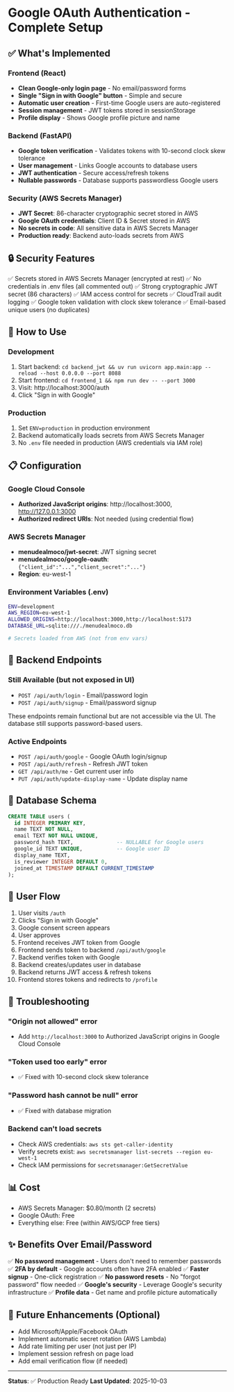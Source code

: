 # Google OAuth Authentication - Complete Setup

## ✅ What's Implemented

### Frontend (React)
- **Clean Google-only login page** - No email/password forms
- **Single "Sign in with Google" button** - Simple and secure
- **Automatic user creation** - First-time Google users are auto-registered
- **Session management** - JWT tokens stored in sessionStorage
- **Profile display** - Shows Google profile picture and name

### Backend (FastAPI)
- **Google token verification** - Validates tokens with 10-second clock skew tolerance
- **User management** - Links Google accounts to database users
- **JWT authentication** - Secure access/refresh tokens
- **Nullable passwords** - Database supports passwordless Google users

### Security (AWS Secrets Manager)
- **JWT Secret**: 86-character cryptographic secret stored in AWS
- **Google OAuth credentials**: Client ID & Secret stored in AWS
- **No secrets in code**: All sensitive data in AWS Secrets Manager
- **Production ready**: Backend auto-loads secrets from AWS

## 🔒 Security Features

✅ Secrets stored in AWS Secrets Manager (encrypted at rest)
✅ No credentials in .env files (all commented out)
✅ Strong cryptographic JWT secret (86 characters)
✅ IAM access control for secrets
✅ CloudTrail audit logging
✅ Google token validation with clock skew tolerance
✅ Email-based unique users (no duplicates)

## 🚀 How to Use

### Development
1. Start backend: `cd backend_jwt && uv run uvicorn app.main:app --reload --host 0.0.0.0 --port 8088`
2. Start frontend: `cd frontend_1 && npm run dev -- --port 3000`
3. Visit: http://localhost:3000/auth
4. Click "Sign in with Google"

### Production
1. Set `ENV=production` in production environment
2. Backend automatically loads secrets from AWS Secrets Manager
3. No `.env` file needed in production (AWS credentials via IAM role)

## 📋 Configuration

### Google Cloud Console
- **Authorized JavaScript origins**: http://localhost:3000, http://127.0.0.1:3000
- **Authorized redirect URIs**: Not needed (using credential flow)

### AWS Secrets Manager
- **menudealmoco/jwt-secret**: JWT signing secret
- **menudealmoco/google-oauth**: `{"client_id":"...","client_secret":"..."}`
- **Region**: eu-west-1

### Environment Variables (.env)
```bash
ENV=development
AWS_REGION=eu-west-1
ALLOWED_ORIGINS=http://localhost:3000,http://localhost:5173
DATABASE_URL=sqlite:///./menudealmoco.db

# Secrets loaded from AWS (not from env vars)
```

## 🔧 Backend Endpoints

### Still Available (but not exposed in UI)
- `POST /api/auth/login` - Email/password login
- `POST /api/auth/signup` - Email/password signup

These endpoints remain functional but are not accessible via the UI.
The database still supports password-based users.

### Active Endpoints
- `POST /api/auth/google` - Google OAuth login/signup
- `POST /api/auth/refresh` - Refresh JWT token
- `GET /api/auth/me` - Get current user info
- `PUT /api/auth/update-display-name` - Update display name

## 📝 Database Schema

```sql
CREATE TABLE users (
  id INTEGER PRIMARY KEY,
  name TEXT NOT NULL,
  email TEXT NOT NULL UNIQUE,
  password_hash TEXT,              -- NULLABLE for Google users
  google_id TEXT UNIQUE,           -- Google user ID
  display_name TEXT,
  is_reviewer INTEGER DEFAULT 0,
  joined_at TIMESTAMP DEFAULT CURRENT_TIMESTAMP
);
```

## 🎯 User Flow

1. User visits `/auth`
2. Clicks "Sign in with Google"
3. Google consent screen appears
4. User approves
5. Frontend receives JWT token from Google
6. Frontend sends token to backend `/api/auth/google`
7. Backend verifies token with Google
8. Backend creates/updates user in database
9. Backend returns JWT access & refresh tokens
10. Frontend stores tokens and redirects to `/profile`

## 🐛 Troubleshooting

### "Origin not allowed" error
- Add `http://localhost:3000` to Authorized JavaScript origins in Google Cloud Console

### "Token used too early" error
- ✅ Fixed with 10-second clock skew tolerance

### "Password hash cannot be null" error
- ✅ Fixed with database migration

### Backend can't load secrets
- Check AWS credentials: `aws sts get-caller-identity`
- Verify secrets exist: `aws secretsmanager list-secrets --region eu-west-1`
- Check IAM permissions for `secretsmanager:GetSecretValue`

## 📊 Cost

- AWS Secrets Manager: $0.80/month (2 secrets)
- Google OAuth: Free
- Everything else: Free (within AWS/GCP free tiers)

## ✨ Benefits Over Email/Password

✅ **No password management** - Users don't need to remember passwords
✅ **2FA by default** - Google accounts often have 2FA enabled
✅ **Faster signup** - One-click registration
✅ **No password resets** - No "forgot password" flow needed
✅ **Google's security** - Leverage Google's security infrastructure
✅ **Profile data** - Get name and profile picture automatically

## 🔄 Future Enhancements (Optional)

- Add Microsoft/Apple/Facebook OAuth
- Implement automatic secret rotation (AWS Lambda)
- Add rate limiting per user (not just per IP)
- Implement session refresh on page load
- Add email verification flow (if needed)

---

**Status**: ✅ Production Ready
**Last Updated**: 2025-10-03
